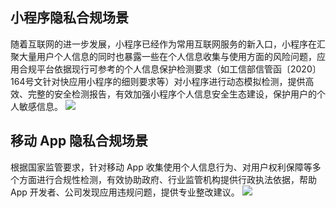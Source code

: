 

## 小程序隐私合规场景
随着互联网的进一步发展，小程序已经作为常用互联网服务的新入口，小程序在汇聚大量用户个人信息的同时也暴露一些在个人信息收集与使用方面的风险问题，应用合规平台依据现行可参考的个人信息保护检测要求（如工信部信管函〔2020〕164号文针对快应用小程序的细则要求等）对小程序进行动态模拟检测，提供高效、完整的安全检测报告，有效加强小程序个人信息安全生态建设，保护用户的个人敏感信息。
![](https://qcloudimg.tencent-cloud.cn/raw/3709589d271945824bee6c584b5364cd.png)

## 移动 App 隐私合规场景
根据国家监管要求，针对移动 App 收集使用个人信息行为、对用户权利保障等多个方面进行合规性检测，有效协助政府、行业监管机构提供行政执法依据，帮助 App 开发者、公司发现应用违规问题，提供专业整改建议。
![](https://qcloudimg.tencent-cloud.cn/raw/9ab5a67f522be47dd92b48bb9d3b30bf.png)
